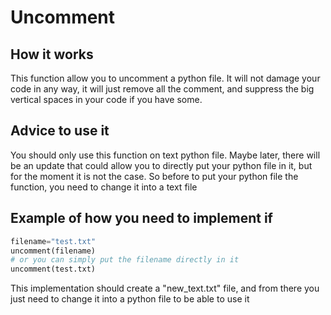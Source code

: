 # Uncomment

## How it works

This function allow you to uncomment a python file. It will not damage your code in any way, it will just remove all the comment, and suppress the big vertical spaces in your code if you have some.

## Advice to use it

You should only use this function on text python file. Maybe later, there will be an update that could allow you to directly put your python file in it, but for the moment it is not the case. So before to put your python file the function, you need to change it into a text file

## Example of how you need to implement if 

```python
filename="test.txt"
uncomment(filename)
# or you can simply put the filename directly in it
uncomment(test.txt)
```

This implementation should create a "new_text.txt" file, and from there you just need to change it into a python file to be able to use it